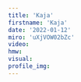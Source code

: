 ```yaml
--- 
title: 'Kaja'
firstname: 'Kaja'
date: '2022-01-12'
miro: 'uXjVOW02bZc'
video: 
hmw: 
visual: 
profile_img: 
--- 
```

